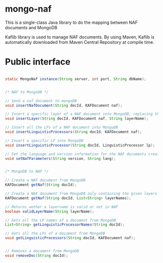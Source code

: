mongo-naf
=========

This is a single-class Java library to do the mapping between NAF documents and MongoDB

Kaflib library is used to manage NAF documents. By using Maven, Kaflib is automatically downloaded from Maven Central Repository at compile time.


Public interface
================

```Java

static MongoNaf instance(String server, int port, String dbName);


/* NAF to MongoDB */

// Send a naf document to mongoDB
void insertNafDocument(String docId, KAFDocument naf);

// Insert a specific layer of a NAF document into MongoDB, replacing the previous existing layer
void insertLayer(String docId, KAFDocument naf, String layerName);

// Insert all the LPs of a NAF document into MongoDB
void insertLinguisticProcessors(String docId, KAFDocument naf);

// Insert a specific LP into MongoDB
void insertLinguisticProcessor(String docId, LinguisticProcessor lp);

// Set the language and version information for the NAF documents created by the library
void setNafParameters(String version, String lang);


/* MongoDB to NAF */

// Create a NAF document from MongoDB
KAFDocument getNaf(String docId);

// Create a NAF document from MongoDB only containing the given layers
KAFDocument getNaf(String docId, List<String> layerNames);

// Returns wether a layername is valid or not in NAF
boolean validLayerName(String layerName);

// Gets all the LP names of a document from MongoDB
List<String> getLinguisticProcessorNames(String docId);

// Gets all the LPs of a document from MongoDB
void getLinguisticProcessors(String docId, KAFDocument naf);


// Removes a document from MongoDB
void removeDoc(String docId);

